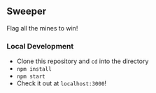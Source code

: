 ## Sweeper
Flag all the mines to win!  

### Local Development
- Clone this repository and `cd` into the directory
- `npm install`
- `npm start`
- Check it out at `localhost:3000`!
